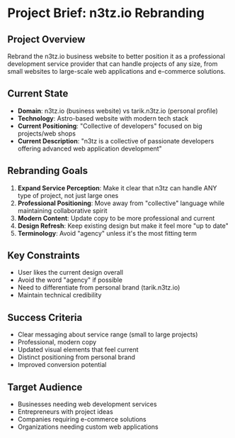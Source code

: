# Project Brief: n3tz.io Rebranding

## Project Overview
Rebrand the n3tz.io business website to better position it as a professional development service provider that can handle projects of any size, from small websites to large-scale web applications and e-commerce solutions.

## Current State
- **Domain**: n3tz.io (business website) vs tarik.n3tz.io (personal profile)
- **Technology**: Astro-based website with modern tech stack
- **Current Positioning**: "Collective of developers" focused on big projects/web shops
- **Current Description**: "n3tz is a collective of passionate developers offering advanced web application development"

## Rebranding Goals
1. **Expand Service Perception**: Make it clear that n3tz can handle ANY type of project, not just large ones
2. **Professional Positioning**: Move away from "collective" language while maintaining collaborative spirit
3. **Modern Content**: Update copy to be more professional and current
4. **Design Refresh**: Keep existing design but make it feel more "up to date"
5. **Terminology**: Avoid "agency" unless it's the most fitting term

## Key Constraints
- User likes the current design overall
- Avoid the word "agency" if possible
- Need to differentiate from personal brand (tarik.n3tz.io)
- Maintain technical credibility

## Success Criteria
- Clear messaging about service range (small to large projects)
- Professional, modern copy
- Updated visual elements that feel current
- Distinct positioning from personal brand
- Improved conversion potential

## Target Audience
- Businesses needing web development services
- Entrepreneurs with project ideas
- Companies requiring e-commerce solutions
- Organizations needing custom web applications
